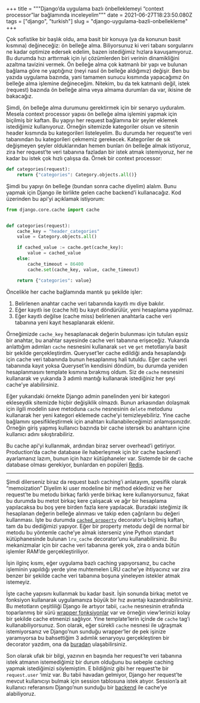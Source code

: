 +++
title = """Django’da uygulama bazlı önbelleklemeyi “context processor”lar
bağlamında inceleyelim"""
date = 2021-06-27T18:23:50.080Z
tags = ["django", "turkish"]
slug = "django-uygulama-bazli-onbellekleme"
+++

Çok sofistike bir başlık oldu, ama basit bir konuya (ya da konunun basit
kısmına) değineceğiz: ön belleğe alma. Biliyorsunuz ki veri tabanı sorgularını
ne kadar optimize edersek edelim, bazen istediğimiz hızlara kavuşamıyoruz. Bu
durumda hızı arttırmak için iyi çözümlerden biri verinin dinamikliğini azaltma
tavizini vermek. Ön belleğe alma çok katmanlı bir yapı ve bulunan bağlama göre
ne yaptığınız (neyi nasıl ön belleğe aldığımız) değişir. Ben bu yazıda uygulama
bazında, yani tamamen sunucu kısmında yapacağımız ön belleğe alma işlemine
değineceğim. Nitekim, bu da tek katmanlı değil, istek (request) bazında ön
belleğe alma veya almama durumları da var, ikisine de bakacağız.

Şimdi, ön belleğe alma durumunu gerektirmek için bir senaryo uyduralım. Mesela
context processor yapısı ön belleğe alma işlemini yapmak için biçilmiş bir
kaftan. Bu yapıyı her request bağlamına bir şeyler eklemek istediğimiz
kullanıyoruz. Örneğin sitemizde kategoriler olsun ve sitenin header kısmında bu
kategorileri listeleyelim. Bu durumda her request’te veri tabanından bu
kategorileri çekmemiz gerekecek. Kategoriler de sık değişmeyen şeyler
olduklarından hemen bunları ön belleğe almak istiyoruz, zira her request’te 
veri tabanına fazladan bir istek atmak istemiyoruz, her ne kadar bu istek çok
hızlı çalışsa da. Örnek bir context processor:

```python
def categories(request):
    return {"categories": Category.objects.all()}
```

Şimdi bu yapıyı ön belleğe (bundan sonra cache diyelim) alalım. Bunu yapmak
için Django ile birlikte gelen cache backend’i kullanacağız. Kod üzerinden bu
api’yi açıklamak istiyorum:

```python
from django.core.cache import cache


def categories(request):
    cache_key = "header_categories"
    value = Category.objects.all()

    if cached_value := cache.get(cache_key):
        value = cached_value
    else:
        cache_timeout = 86400
        cache.set(cache_key, value, cache_timeout)

    return {"categories": value}
```

Öncelikle her cache bağlamında mantık şu şekilde işler:

1.  Belirlenen anahtar cache veri tabanında kayıtlı mı diye bakılır.
2.  Eğer kayıtlı ise (cache hit) bu kayıt döndürülür, yeni hesaplama yapılmaz.
3.  Eğer kayıtlı değilse (cache miss) belirlenen anahtarla cache veri tabanına
yeni kayıt hesaplanarak eklenir.

Örneğimizde  `cache_key`  hesaplanacak değerin bulunması için tutulan eşsiz bir
anahtar, bu anahtar sayesinde cache veri tabanına erişeceğiz. Yukarıda
anlattığım adımları `cache` nesnesini kullanarak `set` ve `get` metotlarıyla
basit bir şekilde gerçekleştirdim. Queryset’ler cache edildiği anda
hesaplandığı için cache veri tabanında bunun hesaplanmış hali tutuldu. Eğer
cache veri tabanında kayıt yoksa Queryset’in kendisini döndüm, bu durumda
yeniden hesaplanmasını template kısmına bırakmış oldum. Siz de `cache`
nesnesini kullanarak ve yukarıda 3 adımlı mantığı kullanarak istediğiniz her
şeyi cache’ye alabilirsiniz.

Eğer yukarıdaki örnekte Django admin panelinden yeni bir kategori ekleseydik
sitemizde hiçbir değişiklik olmazdı. Bunun arkasından dolaşmak için ilgili
modelin save metoduna `cache` nesnesinin `delete` metodunu kullanarak her
yeni kategori eklemede cache’yi temizleyebiliriz. Yine cache bağlamını
spesifikleştirmek için anahtarı kullanabileceğimizi anlamışsınızdır. Örneğin
giriş yapmış kullanıcı bazında bir cache istersek bu anahtarın içine kullanıcı
adını sıkıştırabiliriz.

Bu cache api’yi kullanmak, ardından biraz server overhead’i getiriyor.
Production’da cache database ile haberleşmek için bir cache backend’i
ayarlamanız lazım, bunun için hazır kütüphaneler var. Sistemde bir de cache
database olması gerekiyor, bunlardan en popüleri  [Redis](https://redis.io/).

---

Şimdi dilerseniz biraz da request bazlı caching’i anlatayım, spesifik olarak
“memoization” Diyelim ki user modeline bir method eklediniz ve her request’te
bu metodu birkaç farklı yerde birkaç kere kullanıyorsunuz, fakat bu durumda bu
metot birkaç kere çalışacak ve ağır bir hesaplama yapılacaksa bu boş yere
birden fazla kere yapılacak. Buradaki isteğimiz ilk hesaplanan değerin belleğe
alınması ve takip eden çağrıların bu değeri kullanması. İşte bu durumda 
[`cached_property`](https://docs.djangoproject.com/en/3.2/ref/utils/#django.utils.functional.cached_property) 
decorator’u biçilmiş kaftan, tam da bu dediğimizi yapıyor. Eğer bir property
metodu değil de normal bir metodu bu yöntemle cache’ye almak isterseniz yine 
Python standart kütüphanesinde bulunan `lru_cache` decorator’unu
kullanabilirsiniz. Bu mekanizmalar için bir cache veri tabanına gerek yok, zira
o anda bütün işlemler RAM’de gerçekleştiriliyor.

İşin ilginç kısmı, eğer uygulama bazlı caching yapıyorsanız, bu cache işleminin
yapıldığı yerde yine muhtemelen LRU cache’ye ihtiyacınız var zira benzer bir
şekilde cache veri tabanına boşuna yineleyen istekler atmak istemeyiz.

İşte cache yapısını kullanmak bu kadar basit. İşin sonunda birkaç metot ve
fonksiyon kullanarak uygulamanıza büyük bir hız avantajı kazandırabilirsiniz.
Bu metotların çeşitliliği Django ile artıyor tabii, `cache` nesnesinin 
etrafında toparlanmış bir sürü [wrapper fonksiyonlar](https://docs.djangoproject.com/en/3.2/topics/cache/#template-fragment-caching)
var ve örneğin view’lerinizi kolay bir şekilde cache etmenizi sağlıyor. Yine
template’lerin içinde de  `cache`  tag’i kullanabiliyorsunuz. Son olarak, eğer
sürekli `cache` nesnesi ile uğraşmak istemiyorsanız ve Django’nun sunduğu
wrapper’ler de pek işinize yaramıyorsa bu bahsettiğim 3 adımlık senaryoyu
gerçekleştiren bir decorator yazdım, ona da [buradan](https://github.com/realsuayip/django-sozluk/blob/36cdf3f10ed18d0a57f1420b0392cf15ef03985d/dictionary/utils/decorators.py#L9)
ulaşabilirsiniz.

Son olarak ufak bir bilgi, yazının en başında her request’te veri tabanına
istek atmanın istemediğimiz bir durum olduğunu bu sebeple caching yapmak
istediğimizi söylemiştim. E bildiğiniz gibi her request’te bir `request.user`
‘imiz var. Bu tabii havadan gelmiyor, Django her request’te mevcut kullanıcıyı
bulmak için session tablosuna istek atıyor. Session’a ait kullanıcı referansını
Django’nun sunduğu bir [backend](https://docs.djangoproject.com/en/3.2/topics/http/sessions/#using-cached-sessions)
ile cache’ye alabiliyoruz.
